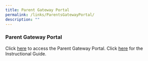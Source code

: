 ```yaml
---
title: Parent Gateway Portal
permalink: /links/ParentsGatewayPortal/
description: ""
---
```


### **Parent Gateway Portal**

Click [here](https://pg.moe.edu.sg/) to access the Parent Gateway Portal.
Click [here](https://drive.google.com/file/d/1494HqVRXXENsn79Tx6nvGLPkVDhNI9fr/view) for the Instructional Guide.
